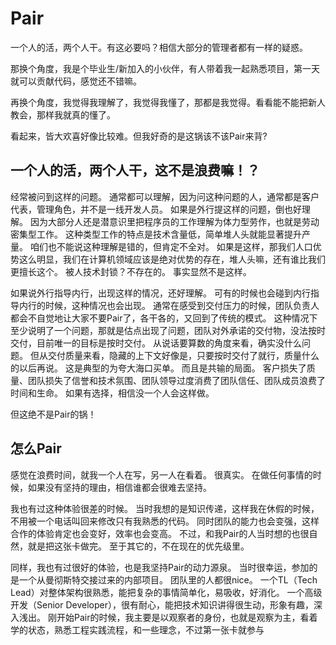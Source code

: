 # Pair

一个人的活，两个人干。有这必要吗？相信大部分的管理者都有一样的疑惑。

那换个角度，我是个毕业生/新加入的小伙伴，有人带着我一起熟悉项目，第一天就可以贡献代码，感觉还不错嘛。

再换个角度，我觉得我理解了，我觉得我懂了，那都是我觉得。看看能不能把新人教会，那样我就真的懂了。

看起来，皆大欢喜好像比较难。但我好奇的是这锅该不该Pair来背?

## 一个人的活，两个人干，这不是浪费嘛！？

经常被问到这样的问题。
通常都可以理解，因为问这种问题的人，通常都是客户代表，管理角色，并不是一线开发人员。
如果是外行提这样的问题，倒也好理解。
因为大部分人还是潜意识里把程序员的工作理解为体力型劳作，也就是劳动密集型工作。
这种类型工作的特点是技术含量低，简单堆人头就能显著提升产量。
咱们也不能说这种理解是错的，但肯定不全对。
如果是这样，那我们人口优势这么明显，我们在计算机领域应该是绝对优势的存在，堆人头嘛，还有谁比我们更擅长这个。
被人技术封锁？不存在的。
事实显然不是这样。

如果说外行指导内行，出现这样的情况，还好理解。
可有的时候也会碰到内行指导内行的时候，这种情况也会出现。
通常在感受到交付压力的时候，团队负责人都会不自觉地让大家不要Pair了，各干各的，又回到了传统的模式。
这种情况下至少说明了一个问题，那就是估点出现了问题，团队对外承诺的交付物，没法按时交付，目前唯一的目标是按时交付。
从说话要算数的角度来看，确实没什么问题。
但从交付质量来看，隐藏的上下文好像是，只要按时交付了就行，质量什么的以后再说。
这是典型的为夸大海口买单。
而且是共输的局面。
客户损失了质量、团队损失了信誉和技术氛围、团队领导过度消费了团队信任、团队成员浪费了时间和生命。
如果有选择，相信没一个人会这样做。

但这绝不是Pair的锅！

## 怎么Pair

感觉在浪费时间，就我一个人在写，另一人在看着。
很真实。
在做任何事情的时候，如果没有坚持的理由，相信谁都会很难去坚持。

我也有过这种体验很差的时候。
当时我想的是知识传递，这样我在休假的时候，不用被一个电话叫回来修改只有我熟悉的代码。
同时团队的能力也会变强，这样合作的体验肯定也会变好，效率也会变高。
不过，和我Pair的人当时想的也很自然，就是把这张卡做完。
至于其它的，不在现在的优先级里。

同样，我也有过很好的体验，也是我坚持Pair的动力源泉。
当时很幸运，参加的是一个从曼彻斯特交接过来的内部项目。
团队里的人都很nice。
一个TL（Tech Lead）对整体架构很熟悉，能把复杂的事情简单化，易吸收，好消化。
一个高级开发（Senior Developer），很有耐心，能把技术知识讲得很生动，形象有趣，深入浅出。
刚开始Pair的时候，我主要是以观察者的身份，也就是观察为主，看着学的状态，熟悉工程实践流程，和一些理念，不过第一张卡就参与


